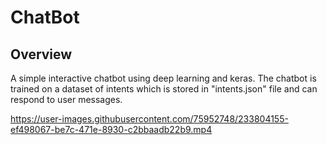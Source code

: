 # ChatBot
## Overview

A simple interactive chatbot using deep learning and keras. The chatbot is trained on a dataset of intents which is stored in "intents.json" file and can respond to user messages.


https://user-images.githubusercontent.com/75952748/233804155-ef498067-be7c-471e-8930-c2bbaadb22b9.mp4

